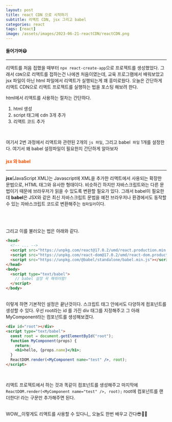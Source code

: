 ```yaml
---
layout: post
title: react CDN 으로 시작하기
subtitle: 리액트 CDN, jsx 그리고 babel
categories: react
tags: [react]
image: /assets/images/2023-06-21-reactCDN/reactCDN.png
---
```


#### 들어가며😃

---

리액트를 처음 접했을 때부터 `npx react-create-app`으로 프로젝트를 생성했었다. 그래서 `CDN`으로 리액트를 접하는건 나에겐 처음이였는데, 교육 프로그램에서 배워보았고 jsx 파일이 아닌 html 파일에서 리액트가 실행되는게 꽤 흥미로웠다. 오늘은 간단하게 리액트 CDN으로 리액트 프로젝트를 실행하는 법을 포스팅 해보려 한다.

html에서 리액트를 사용하는 절차는 간단하다.

1. html 생성
2. script 태그에 cdn 3개 추가
3. 리액트 코드 추가

<br />

여기서 2번 과정에서 리액트와 관련된 2개의 `js 파일`, 그리고 babel` 파일` 1개를 설정한다. 여기서 왜 babel 설정파일이 필요한지 간단하게 알아보자

<h4 style="color: #ff5100;;">jsx 와 babel</h4>

---

**jsx**(JavaScript XML)는 Javascript에 XML을 추가한 리액트에서 사용되는 확장한 문법으로, HTML 태그와 유사한 형태이다. 비슷하긴 하지만 자바스크립트와는 다른 문법이기 때문에 브라우저가 읽을 수 있도록 변환할 필요가 있다.
그래서 babel이 필요한데 **babel**은 JSX와 같은 최신 자바스크립트 문법을 예전 브라우저나 환경에서도 동작할 수 있는 자바스크립트 코드로 변환해주는 `컴파일러`이다.

<br /><br /><br />
그리고 이를 불러오는 법은 아래와 같다.

```html
<head>
  <!-- ... -->
  <script src="https://unpkg.com/react@17.0.2/umd/react.production.min.js"></script>
  <script src="https://unpkg.com/react-dom@17.0.2/umd/react-dom.production.min.js"></script>
  <script src="https://unpkg.com/@babel/standalone/babel.min.js"></script>
</head>
<body>
  <script type="text/babel">
    // babel 설정 꼭 해줘야함!
  </script>
</body>
```

<br />
이렇게 하면 기본적인 설정은 끝난것이다. 스크립트 태그 안에서도 다양하게 컴포넌트를 생성할 수 있다.
우선 root라는 id 를 가진 div 태그를 지정해주고 그 아래 MyComponent라는 컴포넌트를 생성해보겠다.

```html
<div id="root"></div>
<script type="text/babel">
  const root = document.getElementById("root");
  function MyComponent(props) {
    return;
    <h1>hello, {props.name}</h1>;
  }
  ReactDOM.render(<MyComponent name="test" />, root);
</script>
```

<br />

리액트 프로젝트에서 하는 것과 똑같이 컴포넌트를 생성해주고 마지막에 `ReactDOM.render(<MyComponent name="test" />, root);` root에 컴포넌트를 랜더한다! 라는 구문만 추가해주면 된다.
<br />
<br />

WOW,,,이렇게도 리액트를 사용할 수 있다니,, 오늘도 한번 배우고 간다😎👍🏻
